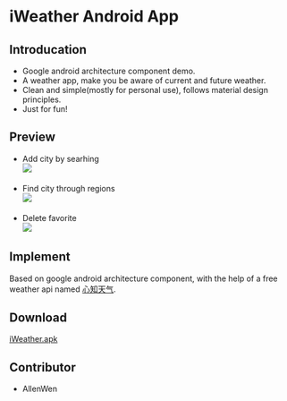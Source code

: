 # iWeather Android App
## Introducation 
* Google android architecture component demo.<br>
* A weather app, make you be aware of current and future weather.<br>
* Clean and simple(mostly for personal use), follows material design principles.<br>
* Just for fun!
## Preview
* Add city by searhing<br>
![](https://github.com/AllenWen/iWeather/blob/master/images/20171118_134919.gif)<br><br>
* Find city through regions<br>
![](https://github.com/AllenWen/iWeather/blob/master/images/20171118_135032.gif)<br><br>
* Delete favorite<br>
![](https://github.com/AllenWen/iWeather/blob/master/images/20171118_135146.gif)<br>
## Implement
Based on google android architecture component, with the help of a free weather api named [心知天气](https://www.seniverse.com/).
## Download
[iWeather.apk](https://github.com/AllenWen/iWeather/blob/master/iWeather.apk)
## Contributor
* AllenWen
